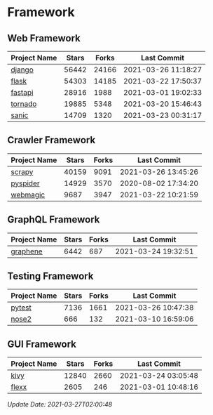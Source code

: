 # Framework

## Web Framework
| Project Name | Stars | Forks | Last Commit |
| ------------ | ----- | ----- | ----------- |
| [django](https://github.com/django/django) | 56442 | 24166 | 2021-03-26 11:18:27 |
| [flask](https://github.com/pallets/flask) | 54303 | 14185 | 2021-03-22 17:50:37 |
| [fastapi](https://github.com/tiangolo/fastapi) | 28916 | 1988 | 2021-03-01 19:02:33 |
| [tornado](https://github.com/tornadoweb/tornado) | 19885 | 5348 | 2021-03-20 15:46:43 |
| [sanic](https://github.com/sanic-org/sanic) | 14709 | 1320 | 2021-03-23 00:31:17 |

## Crawler Framework
| Project Name | Stars | Forks | Last Commit |
| ------------ | ----- | ----- | ----------- |
| [scrapy](https://github.com/scrapy/scrapy) | 40159 | 9091 | 2021-03-26 13:45:26 |
| [pyspider](https://github.com/binux/pyspider) | 14929 | 3570 | 2020-08-02 17:34:20 |
| [webmagic](https://github.com/code4craft/webmagic) | 9687 | 3947 | 2021-03-22 10:21:59 |

## GraphQL Framework
| Project Name | Stars | Forks | Last Commit |
| ------------ | ----- | ----- | ----------- |
| [graphene](https://github.com/graphql-python/graphene) | 6442 | 687 | 2021-03-24 19:32:51 |

## Testing Framework
| Project Name | Stars | Forks | Last Commit |
| ------------ | ----- | ----- | ----------- |
| [pytest](https://github.com/pytest-dev/pytest) | 7136 | 1661 | 2021-03-26 10:47:38 |
| [nose2](https://github.com/nose-devs/nose2) | 666 | 132 | 2021-03-10 16:59:06 |

## GUI Framework
| Project Name | Stars | Forks | Last Commit |
| ------------ | ----- | ----- | ----------- |
| [kivy](https://github.com/kivy/kivy) | 12840 | 2660 | 2021-03-24 03:05:48 |
| [flexx](https://github.com/flexxui/flexx) | 2605 | 246 | 2021-03-01 10:48:16 |

*Update Date: 2021-03-27T02:00:48*